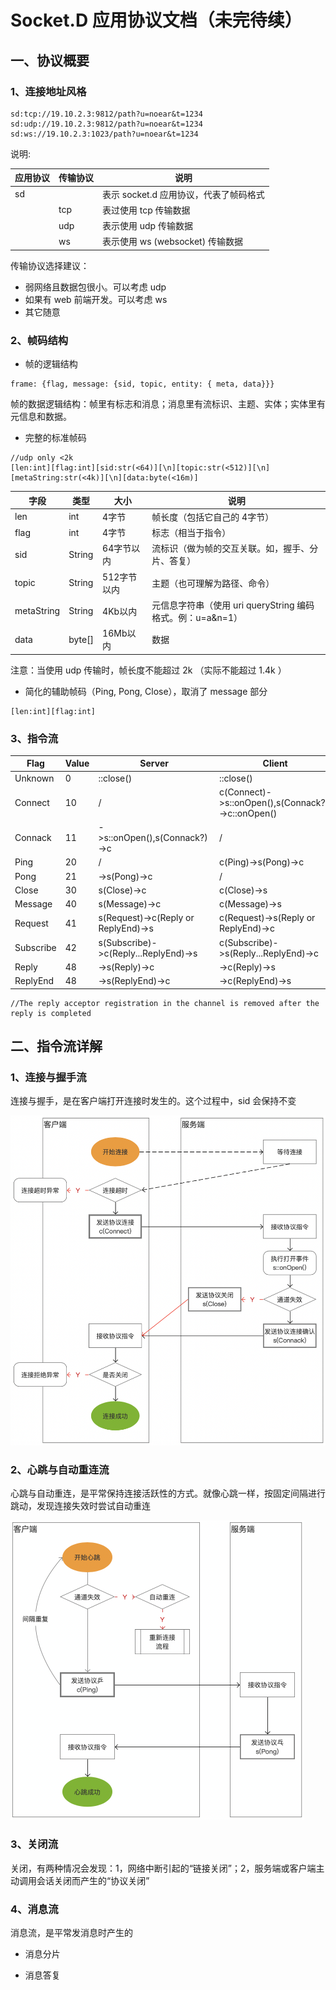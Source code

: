 
# Socket.D 应用协议文档（未完待续）

## 一、协议概要


### 1、连接地址风格

```
sd:tcp://19.10.2.3:9812/path?u=noear&t=1234
sd:udp://19.10.2.3:9812/path?u=noear&t=1234
sd:ws://19.10.2.3:1023/path?u=noear&t=1234
```

说明:

| 应用协议 | 传输协议 | 说明                       |
|------|------|--------------------------|
| sd   |      | 表示 socket.d 应用协议，代表了帧码格式 |
|      | tcp  | 表过使用 tcp 传输数据            |
|      | udp  | 表示使用 udp 传输数据            |
|      | ws   | 表示使用 ws (websocket) 传输数据 |


传输协议选择建议：

* 弱网络且数据包很小。可以考虑 udp
* 如果有 web 前端开发。可以考虑 ws
* 其它随意


### 2、帧码结构

* 帧的逻辑结构

```
frame: {flag, message: {sid, topic, entity: { meta, data}}}
```

帧的数据逻辑结构：帧里有标志和消息；消息里有流标识、主题、实体；实体里有元信息和数据。

* 完整的标准帧码

```
//udp only <2k
[len:int][flag:int][sid:str(<64)][\n][topic:str(<512)][\n][metaString:str(<4k)][\n][data:byte(<16m)]
```

| 字段         | 类型     | 大小  | 说明                                      |
|------------|--------|-----|-----------------------------------------|
| len        | int    | 4字节 | 帧长度（包括它自己的 4字节）                         |
| flag       | int    | 4字节 | 标志（相当于指令）                               |
| sid        | String | 64字节以内 | 流标识（做为帧的交互关联。如，握手、分片、答复）                |
| topic      | String | 512字节以内 | 主题（也可理解为路径、命令）                          |
| metaString | String | 4Kb以内 | 元信息字符串（使用 uri queryString 编码格式。例：u=a&n=1） |
| data       | byte[] | 16Mb以内 | 数据                                      |

注意：当使用 udp 传输时，帧长度不能超过 2k （实际不能超过 1.4k ）

* 简化的辅助帧码（Ping, Pong, Close），取消了 message 部分

```
[len:int][flag:int]
```

### 3、指令流

| Flag         | Value | Server                               | Client                                                | 
|--------------|-------|--------------------------------------|-------------------------------------------------------|
| Unknown      | 0     | ::close()                            | ::close()                                             | 
| Connect      | 10    | /                                    | c(Connect)->s::onOpen(),s(Connack?)->c::onOpen() | 
| Connack      | 11    | ->s::onOpen(),s(Connack?)->c         | /                                                     | 
| Ping         | 20    | /                                    | c(Ping)->s(Pong)->c                                   | 
| Pong         | 21    | ->s(Pong)->c                         | /                                                     | 
| Close        | 30    | s(Close)->c                          | c(Close)->s                                           | 
| Message      | 40    | s(Message)->c                        | c(Message)->s                                         | 
| Request      | 41    | s(Request)->c(Reply or ReplyEnd)->s  | c(Request)->s(Reply or ReplyEnd)->c                   |  
| Subscribe    | 42    | s(Subscribe)->c(Reply...ReplyEnd)->s | c(Subscribe)->s(Reply...ReplyEnd)->c                  | 
| Reply        | 48    | ->s(Reply)->c                        | ->c(Reply)->s                                         | 
| ReplyEnd     | 48    | ->s(ReplyEnd)->c                     | ->c(ReplyEnd)->s                                      | 

```
//The reply acceptor registration in the channel is removed after the reply is completed
```

## 二、指令流详解

### 1、连接与握手流

连接与握手，是在客户端打开连接时发生的。这个过程中，sid 会保持不变

<img src="protocol-1.png" width="520" />

### 2、心跳与自动重连流

心跳与自动重连，是平常保持连接活跃性的方式。就像心跳一样，按固定间隔进行跳动，发现连接失效时尝试自动重连

<img src="protocol-2.png" width="470" />

### 3、关闭流

关闭，有两种情况会发现：1，网络中断引起的“链接关闭”；2，服务端或客户端主动调用会话关闭而产生的“协议关闭”


### 4、消息流

消息流，是平常发消息时产生的

* 消息分片


* 消息答复

